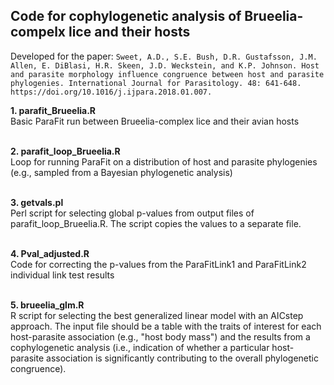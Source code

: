 ## Code for cophylogenetic analysis of Brueelia-compelx lice and their hosts

Developed for the paper: `Sweet, A.D., S.E. Bush, D.R. Gustafsson, J.M. Allen, E. DiBlasi, H.R. Skeen, J.D. Weckstein, and K.P. Johnson. Host and parasite morphology influence congruence between host and parasite phylogenies. International Journal for Parasitology. 48: 641-648. https://doi.org/10.1016/j.ijpara.2018.01.007.`

<b>1. parafit_Brueelia.R</b>
<br>Basic ParaFit run between Brueelia-complex lice and their avian hosts

<br><b>2. parafit_loop_Brueelia.R</b></br>
Loop for running ParaFit on a distribution of host and parasite phylogenies (e.g., sampled from a Bayesian phylogenetic analysis)

<br><b>3. getvals.pl</b></br>
Perl script for selecting global p-values from output files of parafit_loop_Brueelia.R. The script copies the values to a separate file.

<br><b>4. Pval_adjusted.R</b></br>
Code for correcting the p-values from the ParaFitLink1 and ParaFitLink2 individual link test results

<br><b>5. brueelia_glm.R</b></br>
R script for selecting the best generalized linear model with an AICstep approach. The input file should be a table with the traits of interest for each host-parasite association (e.g., "host body mass") and the results from a cophylogenetic analysis (i.e., indication of whether a particular host-parasite association is significantly contributing to the overall phylogenetic congruence). 
